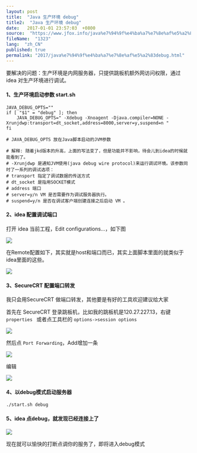 ```yaml
---
layout: post
title:  "Java 生产环境 debug"
title2:  "Java 生产环境 debug"
date:   2017-01-01 23:57:03  +0800
source:  "https://www.jfox.info/java%e7%94%9f%e4%ba%a7%e7%8e%af%e5%a2%83debug.html"
fileName:  "1323"
lang:  "zh_CN"
published: true
permalink: "2017/java%e7%94%9f%e4%ba%a7%e7%8e%af%e5%a2%83debug.html"
---
```


要解决的问题：生产环境是内网服务器，只提供跳板机额外网访问权限，通过 idea 对生产环境进行调试。

#### 1、生产环境启动参数 start.sh

    JAVA_DEBUG_OPTS=""
    if [ "$1" = "debug" ]; then
        JAVA_DEBUG_OPTS=" -Xdebug -Xnoagent -Djava.compiler=NONE -Xrunjdwp:transport=dt_socket,address=8000,server=y,suspend=n "
    fi
    
    # JAVA_DEBUG_OPTS 放在Java脚本启动的JVM参数
    
    # 解释: 随着jkd版本的升高，上面的写法变了，但是功能并不影响，待会儿到idea的时候就能看到了。
    # -Xrunjdwp 是通知JVM使用(java debug wire protocol)来运行调试环境。该参数同时了一系列的调试选项： 
    # transport 指定了调试数据的传送方式
    # dt_socket 是指用SOCKET模式
    # address 端口
    # server=y/n VM 是否需要作为调试服务器执行。 
    # suspend=y/n 是否在调试客户端创建连接之后启动 VM 。 
    

#### 2、idea 配置调试端口

打开 idea 当前工程，Edit configurations…，如下图

![](8123517.png)

在Remote配置如下，其实就是host和端口而已，其实上面脚本里面的就类似于idea里面的这些。

![](464b55f.png)

#### 3、SecureCRT 配置端口转发

我只会用SecureCRT 做端口转发，其他要是有好的工具欢迎建议给大家

首先在 SecureCRT 登录跳板机，比如我的跳板机是120.27.227.13，右键 `properties ` 或者点工具栏的 `options->session options`

![](10b46a9.png)

然后点 `Port Forwarding`，Add增加一条

![](9c6f5dd.png)

编辑

![](c88f9c2.png)

#### 4、以debug模式启动服务器

    ./start.sh debug

#### 5、idea 点debug，就发现已经连接上了

![](a540e1e.png)

现在就可以愉快的打断点调你的服务了，即将进入debug模式
